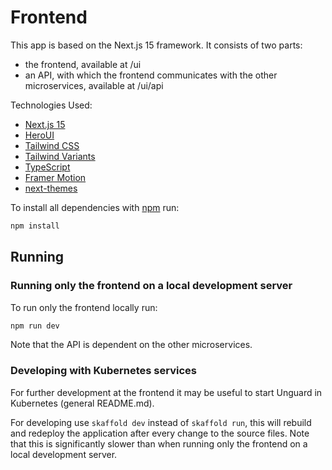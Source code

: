 # Frontend

This app is based on the Next.js 15 framework. It consists of two parts:

-   the frontend, available at /ui
-   an API, with which the frontend communicates with the other microservices, available at /ui/api

Technologies Used:

-   [Next.js 15](https://nextjs.org/docs/getting-started)
-   [HeroUI](https://heroui.com/)
-   [Tailwind CSS](https://tailwindcss.com/)
-   [Tailwind Variants](https://tailwind-variants.org)
-   [TypeScript](https://www.typescriptlang.org/)
-   [Framer Motion](https://www.framer.com/motion/)
-   [next-themes](https://github.com/pacocoursey/next-themes)

To install all dependencies with [npm](https://docs.npmjs.com/downloading-and-installing-node-js-and-npm) run:

```bash
npm install
```

## Running

### Running only the frontend on a local development server

To run only the frontend locally run:

```bash
npm run dev
```

Note that the API is dependent on the other microservices.

### Developing with Kubernetes services

For further development at the frontend it may be useful to start Unguard in
Kubernetes (general README.md).

For developing use `skaffold dev` instead of `skaffold run`, this will rebuild and redeploy the application after every change to the source files.
Note that this is significantly slower than when running only the frontend on a local development server.
